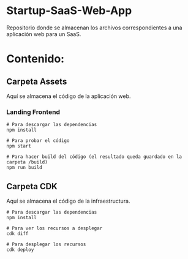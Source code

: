# Startup-SaaS-Web-App
Repositorio donde se almacenan los archivos correspondientes a una aplicación web para un SaaS.


# Contenido:
## Carpeta Assets
Aquí se almacena el código de la aplicación web.

### Landing Frontend

```
# Para descargar las dependencias
npm install

# Para probar el código
npm start

# Para hacer build del código (el resultado queda guardado en la carpeta /build)
npm run build

```

## Carpeta CDK
Aquí se almacena el código de la infraestructura.


```
# Para descargar las dependencias
npm install

# Para ver los recursos a desplegar
cdk diff

# Para desplegar los recursos
cdk deploy

```